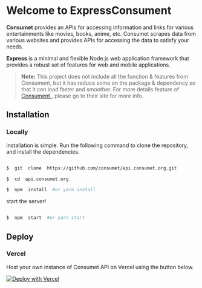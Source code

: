 # Welcome to ExpressConsument

**Consumet** provides an APIs for accessing information and links for various entertainments like movies, books, anime, etc. Consumet scrapes data from various websites and provides APIs for accessing the data to satisfy your needs.

**Express** is a minimal and flexible Node.js web application framework that provides a robust set of features for web and mobile applications.

> **Note:** This project does not include all the function & features from Consument, but it has reduce some on the package & dependency so that it can load faster and smoother. For more details feature of <a href="https://consumet.org/"> Consument </a>, please go to their site for more info.

## Installation

### Locally

installation is simple.
Run the following command to clone the repository, and install the dependencies.

```sh

$  git  clone  https://github.com/consumet/api.consumet.org.git

$  cd  api.consumet.org

$  npm  install  #or yarn install

```

start the server!

```sh

$  npm  start  #or yarn start

```

## Deploy

### Vercel

Host your own instance of Consumet API on Vercel using the button below.

[![Deploy with Vercel](https://vercel.com/button)](https://vercel.com/new/clone?repository-url=https%3A%2F%2Fgithub.com%2Fisaactan98%2Fexpress-consument%2Ftree%2Fmaster)
